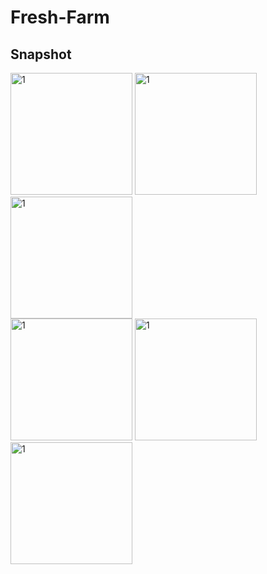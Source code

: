 # Fresh-Farm


Snapshot
-------
<div>
<img width="195" alt="1" src="https://user-images.githubusercontent.com/18053479/96366898-86833380-1185-11eb-9bd1-02be67d6a3e2.jpg">
<img width="195" alt="1" src="https://user-images.githubusercontent.com/18053479/96366900-87b46080-1185-11eb-9703-d725652aca5e.png">
<img width="195" alt="1" src="https://user-images.githubusercontent.com/18053479/96366902-884cf700-1185-11eb-897d-860629a3e2d1.png">
</div>

<div>
 <img width="195" alt="1" src="https://user-images.githubusercontent.com/18053479/96366903-884cf700-1185-11eb-8989-711371feecdd.png">
 <img width="195" alt="1" src="https://user-images.githubusercontent.com/18053479/96366904-88e58d80-1185-11eb-975a-44ecff0cd2e6.png">
 <img width="195" alt="1" src="https://user-images.githubusercontent.com/18053479/96366905-897e2400-1185-11eb-8e9a-81c60e0f8f1d.png">
</div>
